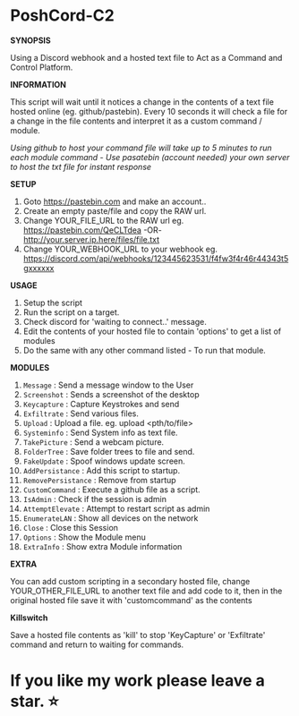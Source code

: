 # PoshCord-C2

**SYNOPSIS**

Using a Discord webhook and a hosted text file to Act as a Command and Control Platform.

**INFORMATION**

This script will wait until it notices a change in the contents of a text file hosted online (eg. github/pastebin).
Every 10 seconds it will check a file for a change in the file contents and interpret it as a custom command / module.

*Using github to host your command file will take up to 5 minutes to run each module command - Use pasatebin (account needed) your own server to host the txt file for instant response* 

**SETUP**
1. Goto https://pastebin.com and make an account..
2. Create an empty paste/file and copy the RAW url.
3. Change YOUR_FILE_URL to the RAW url  eg. https://pastebin.com/QeCLTdea -OR- http://your.server.ip.here/files/file.txt 
4. Change YOUR_WEBHOOK_URL to your webhook eg. https://discord.com/api/webhooks/123445623531/f4fw3f4r46r44343t5gxxxxxx

**USAGE**
1. Setup the script
2. Run the script on a target.
3. Check discord for 'waiting to connect..' message.
4. Edit the contents of your hosted file to contain 'options' to get a list of modules
5. Do the same with any other command listed - To run that module.

**MODULES**
1. `Message` : Send a message window to the User          
2. `Screenshot`  : Sends a screenshot of the desktop      
3. `Keycapture`   : Capture Keystrokes and send           
4. `Exfiltrate` : Send various files.                     
5. `Upload` : Upload a file. eg. upload <pth/to/file>     
6. `Systeminfo` : Send System info as text file.          
7. `TakePicture` : Send a webcam picture.                 
8. `FolderTree` : Save folder trees to file and send.     
9. `FakeUpdate` : Spoof windows update screen.            
10. `AddPersistance` : Add this script to startup.         
11. `RemovePersistance` : Remove from startup              
12. `CustomCommand` : Execute a github file as a script.   
13. `IsAdmin`  : Check if the session is admin             
14. `AttemptElevate` : Attempt to restart script as admin  
15. `EnumerateLAN`  : Show all devices on the network      
16. `Close`  : Close this Session                          
17. `Options`  : Show the Module menu
18. `ExtraInfo`  : Show extra Module information

**EXTRA**

You can add custom scripting in a secondary hosted file, change YOUR_OTHER_FILE_URL to another text file and add code to it,
then in the original hosted file save it with 'customcommand' as the contents 

**Killswitch**

Save a hosted file contents as 'kill' to stop 'KeyCapture' or 'Exfiltrate' command and return to waiting for commands.

# If you like my work please leave a star. ⭐
